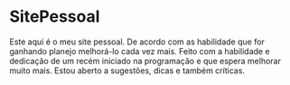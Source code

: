 # SitePessoal
Este aqui é o meu site pessoal. 
De acordo com as habilidade que for ganhando planejo melhorá-lo cada vez mais.
Feito com a habilidade e dedicação de um recém iniciado na programação e que espera melhorar muito mais.
Estou aberto a sugestões, dicas e também críticas.

 
